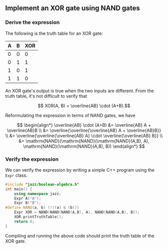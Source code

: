 ## Implement an XOR gate using NAND gates

### Derive the expression

The following is the truth table for an XOR gate:

| A | B | XOR |
|---|---|-----|
| 0 | 0 | 0   |
| 0 | 1 | 1   |
| 1 | 0 | 1   |
| 1 | 1 | 0   |

An XOR gate's output is true when the two inputs are different. From the truth table,
it's not difficult to verify that

$$ XOR(A, B) = \overline{AB} \cdot (A+B).$$

Reformulating the expression in terms of NAND gates, we have

$$
\begin{align*}
\overline{AB} \cdot (A+B) 
&= \overline{AB} A + \overline{AB}B \\
&= \overline{\overline{\overline{AB} A + \overline{AB}B}} \\
&= \overline{\overline{\overline{AB} A} \cdot \overline{\overline{AB} B}} \\
&= \mathrm{NAND}(\mathrm{NAND}(\mathrm{NAND}(A,B), A), \mathrm{NAND}(\mathrm{NAND}(A,B), B))
\end{align*}
$$

### Verify the expression

We can verify the expression by writing a simple C++ program using the `Expr` class.

```cpp
#include "jazz/boolean-algebra.h"
int main() {
    using namespace jazz;
    Expr A("A");
    Expr B("B");
#define NAND(a, b) (!((a) & (b)))
    Expr XOR = NAND(NAND(NAND(A,B), A), NAND(NAND(A,B), B));
    XOR.printTruthTable();
    return 0;
}
```

Compiling and running the above code should print the truth table of the XOR gate.